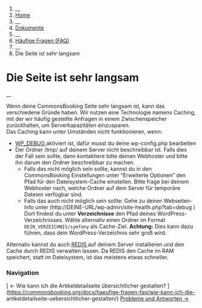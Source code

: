   1. __
  2. [ Home  ](https://commonsbooking.org/)
  3. __
  4. [ Dokumente  ](https://commonsbooking.org/dokumentation/)
  5. __
  6. [ Häufige Fragen (FAQ)  ](https://commonsbooking.org/docs/haeufige-fragen-faq/)
  7. __
  8. Die Seite ist sehr langsam 

#  Die Seite ist sehr langsam

__

Wenn deine CommonsBooking Seite sehr langsam ist, kann das verschiedene Gründe
haben. Wir nutzen eine Technologie namens Caching, mit der wir häufig
gestellte Anfragen in einem Zwischenspeicher zurückhalten, um
Serverkapazitäten einzusparen.  
Das Caching kann unter Umständen nicht funktionieren, wenn:

  * [ WP_DEBUG ](https://wordpress.org/documentation/article/debugging-in-wordpress/) aktiviert ist, dafür musst du deine wp-config.php bearbeiten 
  * Der Ordner /tmp/ auf deinem Server nicht beschreibbar ist. Falls dies der Fall sein sollte, dann kontaktiere bitte deinen Webhoster und bitte ihn darum den Ordner beschreibbar zu machen. 
    * Falls das nicht möglich sein sollte, kannst du in den CommonsBooking Einstellungen unter “Erweiterte Optionen” den Pfad für den Dateisystem-Cache einstellen. Bitte frage bei deinem Webhoster nach, welche Ordner auf dem Server für temporäre Dateien verfügbar sind. 
    * Falls das auch nicht möglich sein sollte: Gehe zu deiner Webseiten-Info unter (http://DEINE-URL/wp-admin/site-health.php?tab=debug ) Dort findest du unter **Verzeichnisse** den Pfad deines WordPress-Verzeichnisses. Wähle alternativ einen Ordner im Format ` DEIN_VERZEICHNIS/symfony ` als Cache-Ziel. **Achtung:** Dies kann dazu führen, dass dein WordPress-Verzeichnis sehr groß wird. 

Alternativ kannst du auch [ REDIS ](https://redis.io/) auf deinem Server
installieren und den Cache durch REDIS verwalten lassen. Da REDIS den Cache im
RAM speichert, statt im Dateisystem, ist das meistens etwas schneller.

###  Navigation

[ ← Wie kann ich die Artikeldetailseite übersichtlicher gestalten?
](https://commonsbooking.org/docs/haeufige-fragen-faq/wie-kann-ich-die-
artikeldetailseite-uebersichtlicher-gestalten/) [ Probleme und Antworten →
](https://commonsbooking.org/docs/haeufige-fragen-faq/probleme-und-antworten/)

